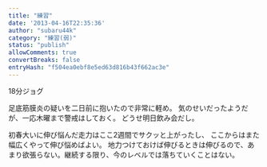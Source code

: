 ```yaml
---
title: "練習"
date: '2013-04-16T22:35:36'
author: "subaru44k"
category: "練習(弱)"
status: "publish"
allowComments: true
convertBreaks: false
entryHash: "f504ea0ebf8e5ed63d816b43f662ac3e"
---
```

18分ジョグ

足底筋膜炎の疑いを二日前に抱いたので非常に軽め。
気のせいだったようだが、一応木曜まで警戒はしておく。
どうせ明日飲み会だし。

初春大いに伸び悩んだ走力はここ2週間でサクッと上がったし、
ここからはまた幅広くやって伸び悩めばよい。
地力つけておけば伸びるときは伸びるので、あまり欲張らない。継続する限り、今のレベルでは落ちていくことはない。
